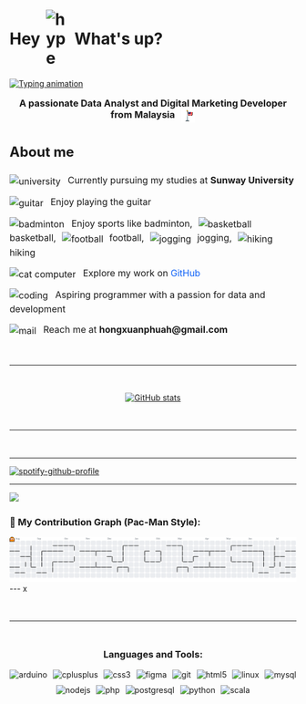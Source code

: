 <h1 style="display: flex; align-items: center; gap: 10px;">
  Hey <img src="https://emojis.slackmojis.com/emojis/images/1643514812/8268/blob-hype.gif?1643514812" width="40" alt="hype" /> What's up?
</h1>

<p>
  <a href="https://git.io/typing-svg" target="_blank" rel="noreferrer">
    <img
      src="https://readme-typing-svg.herokuapp.com?font=Cascadia+Code&size=35&duration=3000&pause=1000&color=0E61F7&width=435&lines=Hello%2C+I'm+Hong+Xuan.+;Welcome+to+my+GitHub!"
      alt="Typing animation"
      style="max-width: 100%;"
    />
  </a>
</p>

<h3 align="center" style="margin-top: 1rem;">
  A passionate Data Analyst and Digital Marketing Developer from Malaysia
  <img
    src="https://raw.githubusercontent.com/GaryPhuah/GaryPhuah/main/MalaysiaPixelFlag.png"
    alt="Malaysia Flag"
    height="24"
    style="image-rendering: pixelated; vertical-align: middle; margin-left: 8px;"
  />
</h3>

<section style="max-width: 600px; margin: 2rem auto; font-size: 1rem; line-height: 1.5;">
  <h2>About me</h2>
  <ul style="list-style: none; padding-left: 0; gap: 12px; display: flex; flex-direction: column;">
    <li>
      <img src="https://emojis.slackmojis.com/emojis/images/1646202024/54804/university.png?1646202024" width="20" alt="university" style="vertical-align: middle; margin-right: 8px;" />
      Currently pursuing my studies at <strong>Sunway University</strong>
    </li>
    <li>
      <img src="https://emojis.slackmojis.com/emojis/images/1643516132/21562/guitar.gif?1643516132" width="20" alt="guitar" style="vertical-align: middle; margin-right: 8px;" />
      Enjoy playing the guitar
    </li>
    <li>
      <img src="https://emojis.slackmojis.com/emojis/images/1647276207/56108/badminton.gif?1647276207" width="20" alt="badminton" style="vertical-align: middle; margin-right: 8px;" />
      Enjoy sports like badminton,
      <img src="https://emojis.slackmojis.com/emojis/images/1643515849/18647/basketball.gif?1643515849" width="20" alt="basketball" style="vertical-align: middle; margin: 0 6px;" />
      basketball,
      <img src="https://emojis.slackmojis.com/emojis/images/1643516309/23432/football.gif?1643516309" width="20" alt="football" style="vertical-align: middle; margin: 0 6px;" />
      football,
      <img src="https://emojis.slackmojis.com/emojis/images/1623199832/44022/running.gif?1623199832" width="20" alt="jogging" style="vertical-align: middle; margin: 0 6px;" />
      jogging,
      <img src="https://emojis.slackmojis.com/emojis/images/1643516331/23682/hiking.gif?1643516331" width="20" alt="hiking" style="vertical-align: middle; margin-left: 6px;" />
      hiking
    </li>
    <li>
      <img src="https://emojis.slackmojis.com/emojis/images/1643515359/13772/cat_computer.gif?1643515359" width="20" alt="cat computer" style="vertical-align: middle; margin-right: 8px;" />
      Explore my work on <a href="https://github.com/GaryPhuah" target="_blank" rel="noreferrer" style="color:#0E61F7; text-decoration: none;">GitHub</a>
    </li>
    <li>
      <img src="https://emojis.slackmojis.com/emojis/images/1643514532/5264/coding.gif?1643514532" width="20" alt="coding" style="vertical-align: middle; margin-right: 8px;" />
      Aspiring programmer with a passion for data and development
    </li>
    <li>
      <img src="https://emojis.slackmojis.com/emojis/images/1645051490/53192/mail.gif?1645051490" width="20" alt="mail" style="vertical-align: middle; margin-right: 8px;" />
      Reach me at <strong>hongxuanphuah@gmail.com</strong>
    </li>
  </ul>
</section>

<hr style="margin: 3rem 0;" />

<div style="text-align: center;">
  <a href="https://github.com/GaryPhuah" target="_blank" rel="noreferrer" style="display: inline-block;">
    <img src="https://pixel-profile.vercel.app/api/github-stats?username=GaryPhuah&theme=road_trip&pixelate_avatar=false" alt="GitHub stats" style="max-width: 100%; height: auto;" />
  </a>
</div>

<hr style="margin: 3rem 0;" />

---
[![spotify-github-profile](https://spotify-github-profile.kittinanx.com/api/view?uid=31bozywgi3mnmrvpczc6llupvfme&cover_image=true&theme=default&show_offline=false&background_color=121212&interchange=false)](https://github.com/kittinan/spotify-github-profile)

---
<!-- Motto --> 
<!--<img src="https://quotes-github-readme.vercel.app/api?type=horizontal&theme=dark&quote=A person's growth is witnessed by themselves.&author=Hong Xuan" />-->
<!-- Motto --> 
<img src="https://quotes-github-readme.vercel.app/api?type=horizontal&theme=dark&quote=只要是个问题就一定能被解决，解决不了只有两种可能，一种是方法错误，另一种是能力不够。&author=Yaosir"  />

<h3 style="text-align: left;">👾 My Contribution Graph (Pac-Man Style):</h3>

<picture>
  <source media="(prefers-color-scheme: dark)" srcset="https://raw.githubusercontent.com/GaryPhuah/GaryPhuah/output/pacman-contribution-graph-dark.svg" />
  <source media="(prefers-color-scheme: light)" srcset="https://raw.githubusercontent.com/GaryPhuah/GaryPhuah/output/pacman-contribution-graph.svg" />
  <img
    src="https://raw.githubusercontent.com/GaryPhuah/GaryPhuah/output/pacman-contribution-graph.svg"
    alt="Pac-Man contribution graph"
    style="max-width: 100%; height: auto;"
  />
</picture>
---
x
<hr style="margin: 3rem 0;" />

<h3 align="center">Languages and Tools:</h3>
<p align="center" style="display: flex; flex-wrap: wrap; gap: 10px; justify-content: center;">
  <a href="https://www.arduino.cc/" target="_blank" rel="noreferrer" style="text-decoration: none;">
    <img src="https://cdn.worldvectorlogo.com/logos/arduino-1.svg" alt="arduino" width="40" height="40" />
  </a>
  <a href="https://www.w3schools.com/cpp/" target="_blank" rel="noreferrer" style="text-decoration: none;">
    <img src="https://cdn.jsdelivr.net/gh/devicons/devicon/icons/cplusplus/cplusplus-original.svg" alt="cplusplus" width="40" height="40" />
  </a>
  <a href="https://www.w3schools.com/css/" target="_blank" rel="noreferrer" style="text-decoration: none;">
    <img src="https://cdn.jsdelivr.net/gh/devicons/devicon/icons/css3/css3-original-wordmark.svg" alt="css3" width="40" height="40" />
  </a>
  <a href="https://www.figma.com/" target="_blank" rel="noreferrer" style="text-decoration: none;">
    <img src="https://cdn.jsdelivr.net/gh/devicons/devicon/icons/figma/figma-original.svg" alt="figma" width="40" height="40" />
  </a>
  <a href="https://git-scm.com/" target="_blank" rel="noreferrer" style="text-decoration: none;">
    <img src="https://cdn.jsdelivr.net/gh/devicons/devicon/icons/git/git-original.svg" alt="git" width="40" height="40" />
  </a>
  <a href="https://www.w3.org/html/" target="_blank" rel="noreferrer" style="text-decoration: none;">
    <img src="https://cdn.jsdelivr.net/gh/devicons/devicon/icons/html5/html5-original-wordmark.svg" alt="html5" width="40" height="40" />
  </a>
  <a href="https://www.linux.org/" target="_blank" rel="noreferrer" style="text-decoration: none;">
    <img src="https://cdn.jsdelivr.net/gh/devicons/devicon/icons/linux/linux-original.svg" alt="linux" width="40" height="40" />
  </a>
  <a href="https://www.mysql.com/" target="_blank" rel="noreferrer" style="text-decoration: none;">
    <img src="https://cdn.jsdelivr.net/gh/devicons/devicon/icons/mysql/mysql-original-wordmark.svg" alt="mysql" width="40" height="40" />
  </a>
  <a href="https://nodejs.org" target="_blank" rel="noreferrer" style="text-decoration: none;">
    <img src="https://cdn.jsdelivr.net/gh/devicons/devicon/icons/nodejs/nodejs-original-wordmark.svg" alt="nodejs" width="40" height="40" />
  </a>
  <a href="https://www.php.net" target="_blank" rel="noreferrer" style="text-decoration: none;">
    <img src="https://cdn.jsdelivr.net/gh/devicons/devicon/icons/php/php-original.svg" alt="php" width="40" height="40" />
  </a>
  <a href="https://www.postgresql.org" target="_blank" rel="noreferrer" style="text-decoration: none;">
    <img src="https://cdn.jsdelivr.net/gh/devicons/devicon/icons/postgresql/postgresql-original-wordmark.svg" alt="postgresql" width="40" height="40" />
  </a>
  <a href="https://www.python.org" target="_blank" rel="noreferrer" style="text-decoration: none;">
    <img src="https://cdn.jsdelivr.net/gh/devicons/devicon/icons/python/python-original.svg" alt="python" width="40" height="40" />
  </a>
  <a href="https://www.scala-lang.org" target="_blank" rel="noreferrer" style="text-decoration: none;">
    <img src="https://cdn.jsdelivr.net/gh/devicons/devicon/icons/scala/scala-original.svg" alt="scala" width="40" height="40" />
  </a>
</p>

